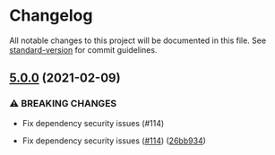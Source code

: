 # Changelog

All notable changes to this project will be documented in this file. See [standard-version](https://github.com/conventional-changelog/standard-version) for commit guidelines.

## [5.0.0](https://github.com/auth0/node-samlp/compare/v4.0.1...v5.0.0) (2021-02-09)


### ⚠ BREAKING CHANGES

* Fix dependency security issues (#114)

* Fix dependency security issues ([#114](https://github.com/auth0/node-samlp/issues/114)) ([26bb934](https://github.com/auth0/node-samlp/commit/26bb9343b1e4893135f467709074a027ea69015a))

